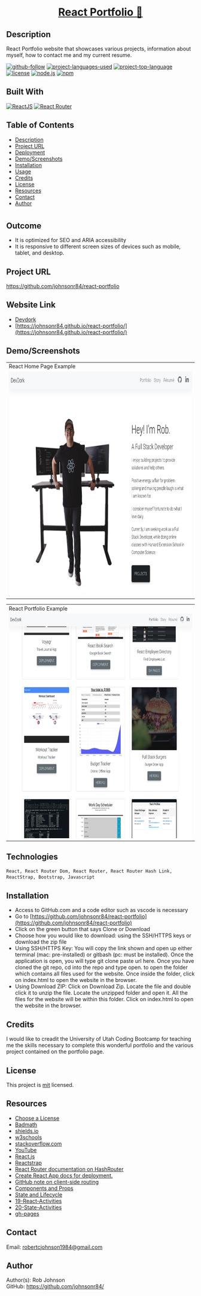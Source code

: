   <h1 align="center"><a href="https://www.devdork.com/"> React Portfolio 🚀</a></h1>

  ## Description 
  React Portfolio website that showcases various projects, information about myself, how to contact me and my current resume.

  [![github-follow](https://img.shields.io/github/followers/johnsonr84?label=Follow&logoColor=lightgrey&style=social)](https://github.com/johnsonr84)
  [![project-languages-used](https://img.shields.io/github/languages/count/johnsonr84/react-portfolio?color=orange)](https://github.com/johnsonr84/react-portfolio)
  [![project-top-language](https://img.shields.io/github/languages/top/johnsonr84/react-portfolio?color=yellow)](https://github.com/johnsonr84/react-portfolio)
  [![license](https://img.shields.io/badge/license-mit-brightgreen.svg)](https://choosealicense.com/licenses/mit/)
  [![node.js](https://img.shields.io/node/v/c?color=brightgreen)](https://nodejs.org/en/)
  [![npm](https://img.shields.io/npm/v/npm?color=blue&logo=npm)](https://www.npmjs.com/package/inquirer)

  ## Built With
  [![ReactJS](https://img.shields.io/badge/React-20232A?style=for-the-badge&logo=react&logoColor=61DAFB)](https://reactjs.org/)
   [![React Router](https://img.shields.io/badge/React_Router-CA4245?style=for-the-badge&logo=react-router&logoColor=white)](https://reactrouter.com/)

  ## Table of Contents 
  * [Description](#Description)
  * [Project URL](#Project-URL)
  * [Deployment](#Deployment)
  * [Demo/Screenshots](#Demo/Screenshots)
  * [Installation](#Installation)
  * [Usage](#Usage)
  * [Credits](#Credits)
  * [License](#License)
  * [Resources](#Resources)
  * [Contact](#Contact)
  * [Author](#Author)
  #
  
  ## Outcome
  * It is optimized for SEO and ARIA accessibility 
  * It is responsive to different screen sizes of devices such as mobile, tablet, and desktop.
  
  ## Project URL
  https://github.com/johnsonr84/react-portfolio

  ## Website Link
  * [Devdork](https://www.devdork.com/)
  * [https://johnsonr84.github.io/react-portfolio/](https://johnsonr84.github.io/react-portfolio/)

  ## Demo/Screenshots
  <table>
    <tr>
      <td>React Home Page Example</td>
    </tr>
    <tr>
      <td><img src="home.png" height=600 alt="screenshot of react-portfolio"></td>
    </tr>
  </table>
   <table>
    <tr>
      <td>React Portfolio Example</td>
    </tr>
    <tr>
      <td><img src="portfolio.png" height=600 alt="screenshot of react-portfolio"></td>
    </tr>
  </table>

  ## Technologies 
  ```
  React, React Router Dom, React Router, React Router Hash Link, ReactStrap, Bootstrap, Javascript
  ```

  ## Installation 
  * Access to GitHub.com and a code editor such as vscode is necessary
  * Go to [https://github.com/johnsonr84/react-portfolio](https://github.com/johnsonr84/react-portfolio)
  * Click on the green button that says Clone or Download
  * Choose how you would like to download: using the SSH/HTTPS keys or download the zip file
  * Using SSH/HTTPS Key: You will copy the link shown and open up either terminal (mac: pre-installed) or gitbash (pc: must be installed). Once the application is open, you will type git clone paste url here. Once you have cloned the git repo, cd into the repo and type open. to open the folder which contains all files used for the website. Once inside the folder, click on index.html to open the website in the browser.
  * Using Download ZIP: Click on Download Zip. Locate the file and double click it to unzip the file. Locate the unzipped folder and open it. All the files for the website will be within this folder. Click on index.html to open the website in the browser.

  ## Credits 
  I would like to creadit the University of Utah Coding Bootcamp for teaching me the skills necessary to complete this wonderful portfolio and the various project contained on the portfolio page.  

  ## License 
  This project is [mit](https://choosealicense.com/licenses/mit/) licensed.

  ## Resources
  * [Choose a License](https://choosealicense.com/)
  * [Badmath](https://img.shields.io/github/languages/top/nielsenjared/badmath)
  * [shields.io](https://shields.io/)
  * [w3schools](https://www.w3schools.com/)
  * [stackoverflow.com](https://stackoverflow.com/)
  * [YouTube](https://www.youtube.com/)
  * [React.js](https://reactjs.org/)
  * [Reactstrap](https://reactstrap.github.io/)
  * [React Router documentation on HashRouter](https://reactrouter.com/web/api/HashRouter)
  * [Create React App docs for deployment.](https://create-react-app.dev/docs/deployment/#github-pages)
  * [GitHub note on client-side routing](https://create-react-app.dev/docs/deployment/#notes-on-client-side-routing)
  * [Components and Props](https://reactjs.org/docs/components-and-props.html#es6-classes)
  * [State and Lifecycle](https://reactjs.org/docs/state-and-lifecycle.html)
  * [19-React-Activities](19-React-Activities)
  * [20-State-Activities](20-State-Activities)
  * [gh-pages](https://www.npmjs.com/package/gh-pages)


  ## Contact
  Email: robertcjohnson1984@gmail.com 

  ## Author
  Author(s): Rob Johnson  
  GitHub: https://github.com/johnsonr84/ 
